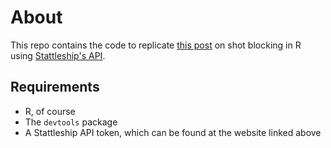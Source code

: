 # About

This repo contains the code to replicate [this post](http://blog.yhat.com/posts/hockey-shot-blocking.html) on shot blocking in R using [Stattleship's API](https://www.stattleship.com/).

## Requirements

- R, of course
- The `devtools` package  
- A Stattleship API token, which can be found at the website linked above




